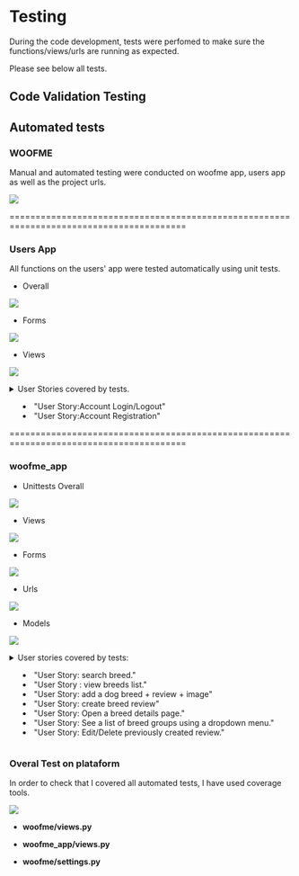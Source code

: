 # Testing

During the code development, tests were perfomed to make sure the functions/views/urls are running as expected.

Please see below all tests.

## Code Validation Testing

## Automated tests

### **WOOFME** 
Manual and automated testing were conducted on woofme app, users app as well as the project urls.

<p><img src="media/readme/"></p>

========================================================================================

### **Users App** 
All functions on the users' app were tested automatically using unit tests.

* Overall
<p><img src="media/readme/unittests/"></p>


* Forms
<p><img src="media/readme/unittests/"></p>



* Views
<p><img src="media/readme/unittests/"></p>


<details>
<summary>
User Stories covered by tests.

+  "User Story:Account Login/Logout"
+  "User Story:Account Registration"

</summary>

| test_forms| test_views |  
|    ---    |  ---       |
| SignupFormTest() |  TestRegister() |  
| SignUpFormTestInvalid()|TestLogin()|
||TestLogout()|   | 

</details>
========================================================================================

### **woofme_app** 

*  Unittests Overall
<p><img src="media/readme/unittests/"></p>

* Views 
<p><img src="media/readme/unittests/"></p>

  * Forms 
<p><img src="media/readme/unittests/"></p>

 * Urls 
<p><img src="media/readme/unittests/"></p>

 * Models

<p><img src="media/readme/unittests/"></p>

<details>
<summary> User stories covered by tests: 

+ "User Story: search breed."
+ "User Story : view breeds list."
+ "User Story: add a dog breed + review + image"
+ "User Story: create breed review"
+ "User Story: Open a breed details page."
+ "User Story: See a list of breed groups using a dropdown menu."
+ "User Story: Edit/Delete previously created review."
</summary>

| test_models| test_views |  test_forms
|    ---    |  ---       | ---
| BeerReviewTestCase() | AddReviewViewTest()|  | BreedGroupTestCase()|
| BreedTestCase()|BreedRatingView()|
|            |ReviewPageViewTests()|
|            |EditReviewViewTests()|
|            |SuccessfulEditReviewViewTests()||            |TestSearchBreedView()|
</details>


### **Overal Test on plataform** 


In order to check that I covered all automated tests, I have used coverage tools.

<p><img src="media/readme/unittests/"></p>


+ **woofme/views.py**



+ **woofme_app/views.py**

  
+ **woofme/settings.py**

   